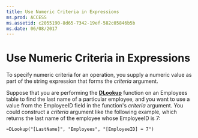 ```yaml
---
title: Use Numeric Criteria in Expressions
ms.prod: ACCESS
ms.assetid: c2055190-8d65-7342-19ef-582c05846b5b
ms.date: 06/08/2017
---
```



# Use Numeric Criteria in Expressions

To specify numeric criteria for an operation, you supply a numeric value as part of the string expression that forms the  _criteria_ argument.

Suppose that you are performing the  **[DLookup](application-dlookup-method-access.md)** function on an Employees table to find the last name of a particular employee, and you want to use a value from the EmployeeID field in the function's _criteria_ argument. You could construct a _criteria_ argument like the following example, which returns the last name of the employee whose EmployeeID is 7:



```
=DLookup("[LastName]", "Employees", "[EmployeeID] = 7")
```


